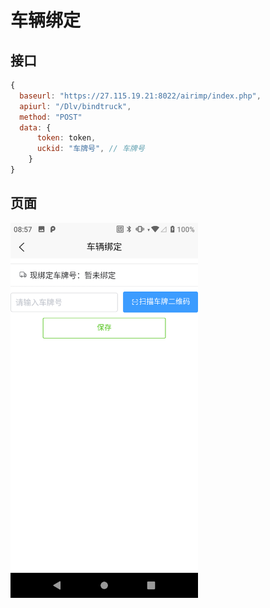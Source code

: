 # 车辆绑定

## 接口

```javascript
{
  baseurl: "https://27.115.19.21:8022/airimp/index.php",
  apiurl: "/Dlv/bindtruck",
  method: "POST"
  data: {
      token: token,
      uckid: "车牌号", // 车牌号
    }
}
```

## 页面

<img src="/public/allocate/carbind.png" width="300"/>